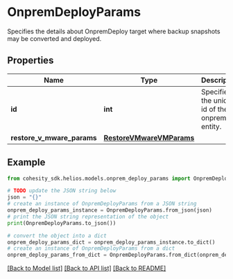 # OnpremDeployParams

Specifies the details about OnpremDeploy target where backup snapshots may be converted and deployed.

## Properties

Name | Type | Description | Notes
------------ | ------------- | ------------- | -------------
**id** | **int** | Specifies the unique id of the onprem entity. | [optional] 
**restore_v_mware_params** | [**RestoreVMwareVMParams**](RestoreVMwareVMParams.md) |  | [optional] 

## Example

```python
from cohesity_sdk.helios.models.onprem_deploy_params import OnpremDeployParams

# TODO update the JSON string below
json = "{}"
# create an instance of OnpremDeployParams from a JSON string
onprem_deploy_params_instance = OnpremDeployParams.from_json(json)
# print the JSON string representation of the object
print(OnpremDeployParams.to_json())

# convert the object into a dict
onprem_deploy_params_dict = onprem_deploy_params_instance.to_dict()
# create an instance of OnpremDeployParams from a dict
onprem_deploy_params_from_dict = OnpremDeployParams.from_dict(onprem_deploy_params_dict)
```
[[Back to Model list]](../README.md#documentation-for-models) [[Back to API list]](../README.md#documentation-for-api-endpoints) [[Back to README]](../README.md)


